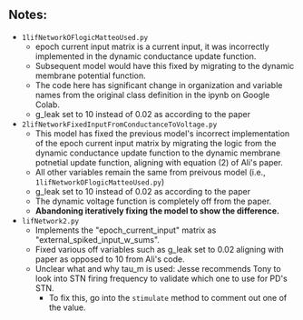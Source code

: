## Notes:
- `1lifNetworkOFlogicMatteoUsed.py`
  - epoch current input matrix is a current input, it was incorrectly implemented in the dynamic conductance update function.
  - Subsequent model would have this fixed by migrating to the dynamic membrane potential function.
  - The code here has significant change in organization and variable names from the original class definition in the ipynb on Google Colab.
  - g_leak set to 10 instead of 0.02 as according to the paper
- `2lifNetworkFixedInputFromConductanceToVoltage.py`
  - This model has fixed the previous model's incorrect implementation of the epoch current input matrix by migrating the logic from the dynamic conductance update function to the dynamic membrane potnetial update function, aligning with equation (2) of Ali's paper.
  - All other variables remain the same from preivous model (i.e., `1lifNetworkOFlogicMatteoUsed.py`)
  - g_leak set to 10 instead of 0.02 as according to the paper
  - The dynamic voltage function is completely off from the paper.
  - **Abandoning iteratively fixing the model to show the difference.**
- `lifNetwork2.py`
  - Implements the "epoch_current_input" matrix as "external_spiked_input_w_sums".
  - Fixed various off variables such as g_leak set to 0.02 aligning with paper as opposed to 10 from Ali's code.
  - Unclear what and why tau_m is used: Jesse recommends Tony to look into STN firing frequency to validate which one to use for PD's STN.
    - To fix this, go into the `stimulate` method to comment out one of the value.